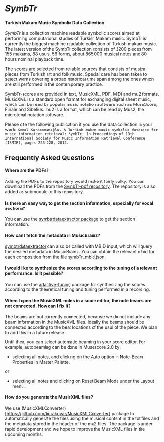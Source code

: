 *SymbTr*
======
#### Turkish Makam Music Symbolic Data Collection

*SymbTr* is a collection machine readable symbolic scores aimed at performing computational studies of Turkish Makam music. SymbTr is currently the biggest machine readable collection of Turkish makam music. The latest version of the SymbTr collection consists of 2200 pieces from 155 makams, 88 usuls, 56 forms, about 865.000 musical notes and 80 hours nominal playback time. 

The scores are selected from reliable sources that consists of musical pieces from Turkish art and folk music. Special care has been taken to select works covering a broad historical time span among the ones which are still performed in the contemporary practice.

SymbTr-scores are provided in text, MusicXML, PDF, MIDI and mu2 formats. MusicXML is a standard open format for exchanging digital sheet music, which can be read by popular music notation software such as MuseScore, Finale and Sibelius. mu2 is a format, which can be read by Mus2, the microtonal notation software.

Please cite the following publication if you use the data collection in your work:
```Kemal Karaosmanoğlu. A Turkish makam music symbolic database for music information retrieval: SymbTr. In Proceedings of 13th International Society for Music Information Retrieval Conference (ISMIR), pages 223–228, 2012.```

Frequently Asked Questions
--------------

#### Where are the PDFs?

Adding the PDFs to the repository would make it fairly bulky. You can download the PDFs from the [SymbTr-pdf repository](https://github.com/MTG/SymbTr-pdf). The repository is also added as submodule to this repository.

#### Is there an easy way to get the section information, especially for vocal sections?
You can use the [symbtrdataextractor package](https://github.com/sertansenturk/symbtrdataextractor) to get the section information.

#### How can I fetch the metadata in MusicBrainz?
[symbtrdataextractor](https://github.com/sertansenturk/symbtrdataextractor) can also be called with MBID input, which will query the desired metadata in MusicBrainz. You can obtain the relevant mbid for each composition from the file [symbTr_mbid.json](https://github.com/MTG/SymbTr/blob/master/symbTr_mbid.json). 

#### I would like to synthesize the scores according to the tuning of a relevant performance. Is it possible?
You can use the [adaptive-tuning](https://github.com/hsercanatli/adaptive-tuning/) package for synthesizing the scores according to the theoretical tuning and tuning performed in a recording.

#### When I open the MusicXML notes in a score editor, the note beams are not connected. How can I fix it?
The beams are not currently connected, because we do not include any beam information in the MusicXML files. Ideally the beams should be connected according to the beat locations of the usul of the piece. We plan to add this in a future release.

Until then, you can select automatic beaming in your score editor. For example, autobeaming can be done in Musescore 2.0 by:
- selecting all notes, and clicking on the Auto option in Note-Beam Properties in Master Palette.

or
- selecting all notes and clicking on Reset Beam Mode under the Layout menu.

#### How do you generate the MusicXML files?
We use (MusicXMLConverter)[https://github.com/burakuyar/MusicXMLConverter] package to automatically generate the files using the musical content in the txt files and the metadata stored in the header of the mu2 files. The package is under rapid development and we hope to improve the MusicXML files in the upcoming months.
